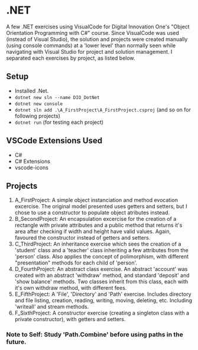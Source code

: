 # .NET
A few .NET exercises using VisualCode for Digital Innovation One's "Object Orientation Programming with C#" course. Since VisualCode was used (instead of Visual Studio), the solution and projects were created manually (using console commands) at a 'lower level' than normally seen while navigating with Visual Studio for project and solution management. I separated each exercises by project, as listed below.

## Setup

- Installed .Net.
- `dotnet new sln --name DIO_DotNet`
- `dotnet new console`
- `dotnet sln add .\A_FirstProject\A_FirstProject.csproj` (and so on for following projects)
- `dotnet run` (for testing each project)

## VSCode Extensions Used 

- C#
- C# Extensions
- vscode-icons

## Projects

1. A_FirstProject: A simple object instanciation and method evocation excercise. The original model presented uses getters and setters, but I chose to use a constructor to populate object atributes instead. 
2. B_SecondProject: An encapsulation excercise for the creation of a rectangle with private attributes and a public method that returns it's area after checking if width and height have valid values. Again, favoured the constructor instead of getters and setters. 
3. C_ThirdProject: An inheritance exercise which sees the creation of a 'student' class and a 'teacher' class inheriting a few attributes from the 'person' class. Also applies the concept of polimorphism, with different "presentation" methods for each child of 'person'.
4. D_FourthProject: An abstract class exercise. An abstract 'account' was created with an abstract 'withdraw' method, and standard 'deposit' and 'show balance' methods. Two classes inherit from this class, each with it's own withdraw method, with different fees.
5. E_FifthProject: A 'File', 'Directory' and 'Path' exercise. Includes directory and file listing, creation, reading, writing, moving, deleting, etc. Including 'writeall' and stream methods.
6. F_SixthProject: A constructor exercise (creating a singleton class with a private constructor), with getters and setters.

### Note to Self: Study 'Path.Combine' before using paths in the future.
